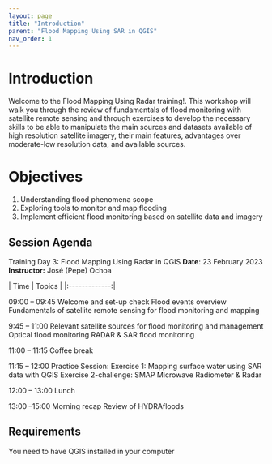 ```yaml
---
layout: page
title: "Introduction"
parent: "Flood Mapping Using SAR in QGIS"
nav_order: 1
---
```


# Introduction

Welcome to the Flood Mapping Using Radar training!.  This workshop will walk you through the review of fundamentals of flood monitoring with satellite remote sensing and through exercises to develop the necessary skills to be able to manipulate the main sources and datasets available of high resolution satellite imagery, their main features, advantages over moderate-low resolution data, and available sources.

# Objectives

1. Understanding flood phenomena scope
2. Exploring tools to monitor and map flooding
3. Implement efficient flood monitoring based on satellite data and imagery

## Session Agenda
Training Day 3: Flood Mapping Using Radar in QGIS
**Date**: 23 February 2023
**Instructor:** José (Pepe) Ochoa

|      Time     |                                                                                                       Topics                                                                                                      |
|:-------------:|

09:00 – 09:45
Welcome and set-up check
Flood events overview
Fundamentals of satellite remote sensing for flood monitoring and mapping

9:45 – 11:00
Relevant satellite sources for flood monitoring and management
Optical flood monitoring
RADAR & SAR flood monitoring		

11:00 – 11:15
Coffee break

11:15 – 12:00
Practice Session:
Exercise 1: Mapping surface water using SAR data with QGIS
Exercise 2-challenge: SMAP Microwave Radiometer & Radar

12:00 – 13:00
Lunch

13:00 –15:00
Morning recap
Review of HYDRAfloods


## Requirements
You need to have QGIS installed in your computer
